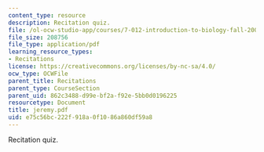 ```yaml
---
content_type: resource
description: Recitation quiz.
file: /ol-ocw-studio-app/courses/7-012-introduction-to-biology-fall-2004/e75c56bc222f918a0f1086a860df59a8_jeremy.pdf
file_size: 208756
file_type: application/pdf
learning_resource_types:
- Recitations
license: https://creativecommons.org/licenses/by-nc-sa/4.0/
ocw_type: OCWFile
parent_title: Recitations
parent_type: CourseSection
parent_uid: 862c3488-d99e-bf2a-f92e-5bb0d0196225
resourcetype: Document
title: jeremy.pdf
uid: e75c56bc-222f-918a-0f10-86a860df59a8
---
```

Recitation quiz.